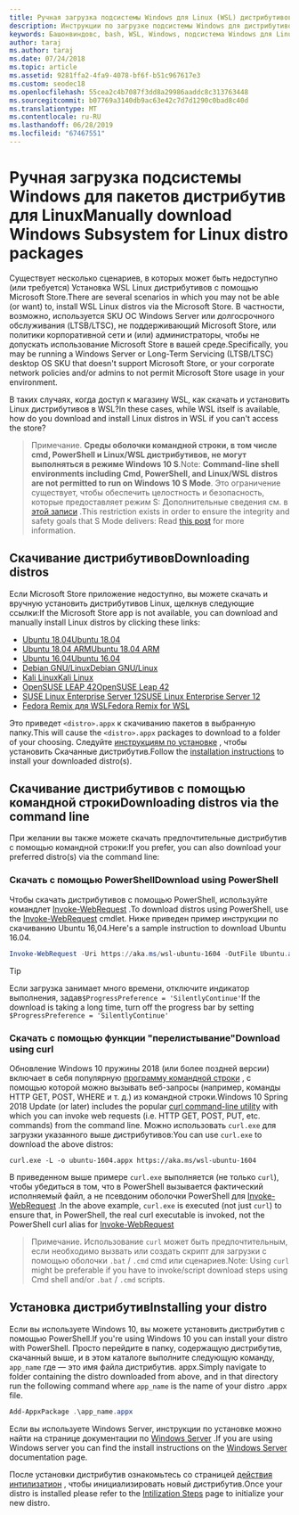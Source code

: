 ```yaml
---
title: Ручная загрузка подсистемы Windows для Linux (WSL) дистрибутивов
description: Инструкции по загрузке подсистемы Windows для дистрибутивов Linux вручную.
keywords: Башонвиндовс, bash, WSL, Windows, подсистема Windows для Linux, WSL, подсистема Windows, дистрибутив, Ubuntu, openSUSE, SLES, Debian, Kali
author: taraj
ms.author: taraj
ms.date: 07/24/2018
ms.topic: article
ms.assetid: 9281ffa2-4fa9-4078-bf6f-b51c967617e3
ms.custom: seodec18
ms.openlocfilehash: 55cea2c4b7087f3dd8a29986aaddc8c313763448
ms.sourcegitcommit: b07769a3140db9ac63e42c7d7d1290c0bad8c40d
ms.translationtype: MT
ms.contentlocale: ru-RU
ms.lasthandoff: 06/28/2019
ms.locfileid: "67467551"
---
```

# <a name="manually-download-windows-subsystem-for-linux-distro-packages"></a><span data-ttu-id="d03bd-104">Ручная загрузка подсистемы Windows для пакетов дистрибутив для Linux</span><span class="sxs-lookup"><span data-stu-id="d03bd-104">Manually download Windows Subsystem for Linux distro packages</span></span>

<span data-ttu-id="d03bd-105">Существует несколько сценариев, в которых может быть недоступно (или требуется) Установка WSL Linux дистрибутивов с помощью Microsoft Store.</span><span class="sxs-lookup"><span data-stu-id="d03bd-105">There are several scenarios in which you may not be able (or want) to, install WSL Linux distros via the Microsoft Store.</span></span> <span data-ttu-id="d03bd-106">В частности, возможно, используется SKU ОС Windows Server или долгосрочного обслуживания (LTSB/LTSC), не поддерживающий Microsoft Store, или политики корпоративной сети и (или) администраторы, чтобы не допускать использование Microsoft Store в вашей среде.</span><span class="sxs-lookup"><span data-stu-id="d03bd-106">Specifically, you may be running a Windows Server or Long-Term Servicing (LTSB/LTSC) desktop OS SKU that doesn't support Microsoft Store, or your corporate network policies and/or admins to not permit Microsoft Store usage in your environment.</span></span>

<span data-ttu-id="d03bd-107">В таких случаях, когда доступ к магазину WSL, как скачать и установить Linux дистрибутивов в WSL?</span><span class="sxs-lookup"><span data-stu-id="d03bd-107">In these cases, while WSL itself is available, how do you download and install Linux distros in WSL if you can't access the store?</span></span>

> <span data-ttu-id="d03bd-108">Примечание. **Среды оболочки командной строки, в том числе cmd, PowerShell и Linux/WSL дистрибутивов, не могут выполняться в режиме Windows 10 S**.</span><span class="sxs-lookup"><span data-stu-id="d03bd-108">Note: **Command-line shell environments including Cmd, PowerShell, and Linux/WSL distros are not permitted to run on Windows 10 S Mode**.</span></span> <span data-ttu-id="d03bd-109">Это ограничение существует, чтобы обеспечить целостность и безопасность, которые предоставляет режим S: Дополнительные сведения см. в [этой записи](https://blogs.msdn.microsoft.com/commandline/2017/05/18/will-linux-distros-run-on-windows-10-s/) .</span><span class="sxs-lookup"><span data-stu-id="d03bd-109">This restriction exists in order to ensure the integrity and safety goals that S Mode delivers: Read [this post](https://blogs.msdn.microsoft.com/commandline/2017/05/18/will-linux-distros-run-on-windows-10-s/) for more information.</span></span>

## <a name="downloading-distros"></a><span data-ttu-id="d03bd-110">Скачивание дистрибутивов</span><span class="sxs-lookup"><span data-stu-id="d03bd-110">Downloading distros</span></span>

<span data-ttu-id="d03bd-111">Если Microsoft Store приложение недоступно, вы можете скачать и вручную установить дистрибутивов Linux, щелкнув следующие ссылки:</span><span class="sxs-lookup"><span data-stu-id="d03bd-111">If the Microsoft Store app is not available, you can download and manually install Linux distros by clicking these links:</span></span>
* [<span data-ttu-id="d03bd-112">Ubuntu 18,04</span><span class="sxs-lookup"><span data-stu-id="d03bd-112">Ubuntu 18.04</span></span>](https://aka.ms/wsl-ubuntu-1804)
* [<span data-ttu-id="d03bd-113">Ubuntu 18,04 ARM</span><span class="sxs-lookup"><span data-stu-id="d03bd-113">Ubuntu 18.04 ARM</span></span>](https://aka.ms/wsl-ubuntu-1804-arm)
* [<span data-ttu-id="d03bd-114">Ubuntu 16,04</span><span class="sxs-lookup"><span data-stu-id="d03bd-114">Ubuntu 16.04</span></span>](https://aka.ms/wsl-ubuntu-1604)
* [<span data-ttu-id="d03bd-115">Debian GNU/Linux</span><span class="sxs-lookup"><span data-stu-id="d03bd-115">Debian GNU/Linux</span></span>](https://aka.ms/wsl-debian-gnulinux)
* [<span data-ttu-id="d03bd-116">Kali Linux</span><span class="sxs-lookup"><span data-stu-id="d03bd-116">Kali Linux</span></span>](https://aka.ms/wsl-kali-linux)
* [<span data-ttu-id="d03bd-117">OpenSUSE LEAP 42</span><span class="sxs-lookup"><span data-stu-id="d03bd-117">OpenSUSE Leap 42</span></span>](https://aka.ms/wsl-opensuse-42)
* [<span data-ttu-id="d03bd-118">SUSE Linux Enterprise Server 12</span><span class="sxs-lookup"><span data-stu-id="d03bd-118">SUSE Linux Enterprise Server 12</span></span>](https://aka.ms/wsl-sles-12)
* [<span data-ttu-id="d03bd-119">Fedora Remix для WSL</span><span class="sxs-lookup"><span data-stu-id="d03bd-119">Fedora Remix for WSL</span></span>](https://github.com/WhitewaterFoundry/WSLFedoraRemix/releases/)

<span data-ttu-id="d03bd-120">Это приведет `<distro>.appx` к скачиванию пакетов в выбранную папку.</span><span class="sxs-lookup"><span data-stu-id="d03bd-120">This will cause the `<distro>.appx` packages to download to a folder of your choosing.</span></span> <span data-ttu-id="d03bd-121">Следуйте [инструкциям по установке](#Installing-your-distro) , чтобы установить Скачанные дистрибутив.</span><span class="sxs-lookup"><span data-stu-id="d03bd-121">Follow the [installation instructions](#Installing-your-distro) to install your downloaded distro(s).</span></span>

## <a name="downloading-distros-via-the-command-line"></a><span data-ttu-id="d03bd-122">Скачивание дистрибутивов с помощью командной строки</span><span class="sxs-lookup"><span data-stu-id="d03bd-122">Downloading distros via the command line</span></span>
<span data-ttu-id="d03bd-123">При желании вы также можете скачать предпочтительные дистрибутив с помощью командной строки:</span><span class="sxs-lookup"><span data-stu-id="d03bd-123">If you prefer, you can also download your preferred distro(s) via the command line:</span></span>

 ### <a name="download-using-powershell"></a><span data-ttu-id="d03bd-124">Скачать с помощью PowerShell</span><span class="sxs-lookup"><span data-stu-id="d03bd-124">Download using PowerShell</span></span>
 <span data-ttu-id="d03bd-125">Чтобы скачать дистрибутивов с помощью PowerShell, используйте командлет [Invoke-WebRequest](https://msdn.microsoft.com/powershell/reference/5.1/microsoft.powershell.utility/invoke-webrequest) .</span><span class="sxs-lookup"><span data-stu-id="d03bd-125">To download distros using PowerShell, use the [Invoke-WebRequest](https://msdn.microsoft.com/powershell/reference/5.1/microsoft.powershell.utility/invoke-webrequest) cmdlet.</span></span> <span data-ttu-id="d03bd-126">Ниже приведен пример инструкции по скачиванию Ubuntu 16,04.</span><span class="sxs-lookup"><span data-stu-id="d03bd-126">Here's a sample instruction to download Ubuntu 16.04.</span></span>

```powershell
Invoke-WebRequest -Uri https://aka.ms/wsl-ubuntu-1604 -OutFile Ubuntu.appx -UseBasicParsing
```

> [!TIP]
> <span data-ttu-id="d03bd-127">Если загрузка занимает много времени, отключите индикатор выполнения, задав`$ProgressPreference = 'SilentlyContinue'`</span><span class="sxs-lookup"><span data-stu-id="d03bd-127">If the download is taking a long time, turn off the progress bar by setting `$ProgressPreference = 'SilentlyContinue'`</span></span>

### <a name="download-using-curl"></a><span data-ttu-id="d03bd-128">Скачать с помощью функции "перелистывание"</span><span class="sxs-lookup"><span data-stu-id="d03bd-128">Download using curl</span></span>
<span data-ttu-id="d03bd-129">Обновление Windows 10 пружины 2018 (или более поздней версии) включает в себя популярную [программу командной строки](https://curl.haxx.se/) , с помощью которой можно вызывать веб-запросы (например, команды HTTP GET, POST, WHERE и т. д.) из командной строки.</span><span class="sxs-lookup"><span data-stu-id="d03bd-129">Windows 10 Spring 2018 Update (or later) includes the popular [curl command-line utility](https://curl.haxx.se/) with which you can invoke web requests (i.e. HTTP GET, POST, PUT, etc. commands) from the command line.</span></span> <span data-ttu-id="d03bd-130">Можно использовать `curl.exe` для загрузки указанного выше дистрибутивов:</span><span class="sxs-lookup"><span data-stu-id="d03bd-130">You can use `curl.exe` to download the above distros:</span></span>

```console
curl.exe -L -o ubuntu-1604.appx https://aka.ms/wsl-ubuntu-1604
```

<span data-ttu-id="d03bd-131">В приведенном выше примере `curl.exe` выполняется (не только `curl`), чтобы убедиться в том, что в PowerShell вызывается фактический исполняемый файл, а не псевдоним оболочки PowerShell для [Invoke-WebRequest](https://docs.microsoft.com/en-us/powershell/module/microsoft.powershell.utility/invoke-webrequest?view=powershell-6) .</span><span class="sxs-lookup"><span data-stu-id="d03bd-131">In the above example, `curl.exe` is executed (not just `curl`) to ensure that, in PowerShell, the real curl executable is invoked, not the PowerShell curl alias for [Invoke-WebRequest](https://docs.microsoft.com/en-us/powershell/module/microsoft.powershell.utility/invoke-webrequest?view=powershell-6)</span></span>

> <span data-ttu-id="d03bd-132">Примечание. Использование `curl` может быть предпочтительным, если необходимо вызвать или создать скрипт для загрузки с помощью оболочки `.bat`  /  `.cmd` cmd или сценариев.</span><span class="sxs-lookup"><span data-stu-id="d03bd-132">Note: Using `curl` might be preferable if you have to invoke/script download steps using Cmd shell and/or `.bat` / `.cmd` scripts.</span></span>

## <a name="installing-your-distro"></a><span data-ttu-id="d03bd-133">Установка дистрибутив</span><span class="sxs-lookup"><span data-stu-id="d03bd-133">Installing your distro</span></span>
<span data-ttu-id="d03bd-134">Если вы используете Windows 10, вы можете установить дистрибутив с помощью PowerShell.</span><span class="sxs-lookup"><span data-stu-id="d03bd-134">If you're using Windows 10 you can install your distro with PowerShell.</span></span> <span data-ttu-id="d03bd-135">Просто перейдите в папку, содержащую дистрибутив, скачанный выше, и в этом каталоге выполните следующую команду, `app_name` где — это имя файла дистрибутив. appx.</span><span class="sxs-lookup"><span data-stu-id="d03bd-135">Simply navigate to folder containing the distro downloaded from above, and in that directory run the following command where `app_name` is the name of your distro .appx file.</span></span>  
```Powershell
Add-AppxPackage .\app_name.appx
```

<span data-ttu-id="d03bd-136">Если вы используете Windows Server, инструкции по установке можно найти на странице документации по [Windows Server](install-on-server.md) .</span><span class="sxs-lookup"><span data-stu-id="d03bd-136">If you are using Windows server you can find the install instructions on the [Windows Server](install-on-server.md) documentation page.</span></span>

<span data-ttu-id="d03bd-137">После установки дистрибутив ознакомьтесь со страницей [действия интилизатион](initialize-distro.md) , чтобы инициализировать новый дистрибутив.</span><span class="sxs-lookup"><span data-stu-id="d03bd-137">Once your distro is installed please refer to the [Intilization Steps](initialize-distro.md) page to initialize your new distro.</span></span>
